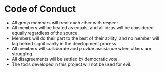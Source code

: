 # Code of Conduct

- All group members will treat each other with respect. 
- All members will be treated as equals, and all ideas will be considered equally regardless of the source.
- Members will do their part to the best of their ability, and no member will lag behind significantly in the development process. 
- All members will collaborate and provide assistance when others are struggling.
- All disagreements will be settled by democratic vote.
- The tools developed in this project will not be used for evil.
